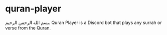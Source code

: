 # quran-player
 بسم الله الرحمن الرحيم. Quran Player is a Discord bot that plays any surrah or verse from the Quran. 
